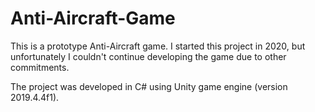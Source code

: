 # Anti-Aircraft-Game

This is a prototype Anti-Aircraft game. I started this project in 2020, but unfortunately I couldn't continue developing the game due to other commitments.

The project was developed in C# using Unity game engine (version 2019.4.4f1).
